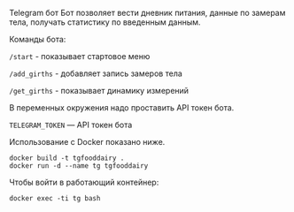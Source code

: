 Telegram бот Бот позволяет вести дневник питания, данные по замерам тела, получать статистику по введенным данным.

Команды бота:

`/start` - показывает стартовое меню 

`/add_girths` - добавляет запись замеров тела

`/get_girths` - показывает динамику измерений

В переменных окружения надо проставить API токен бота.

`TELEGRAM_TOKEN` — API токен бота

Использование с Docker показано ниже. 

    docker build -t tgfooddairy .
    docker run -d --name tg tgfooddairy

Чтобы войти в работающий контейнер:

    docker exec -ti tg bash
